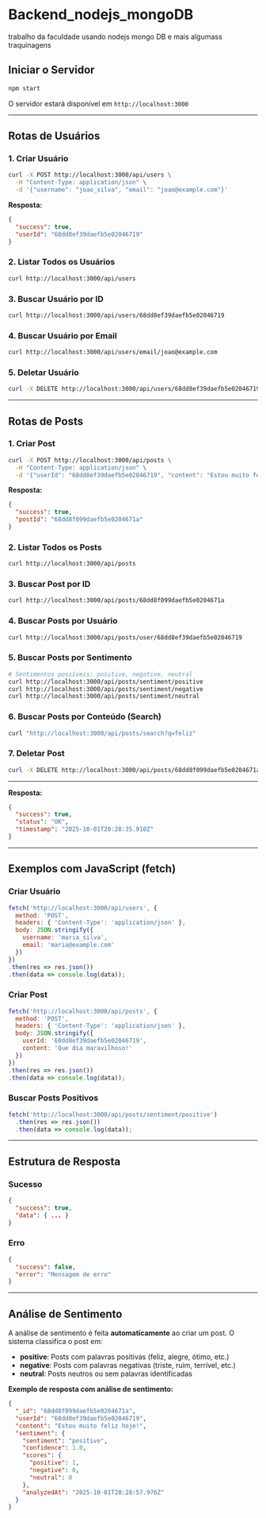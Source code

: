 # Backend_nodejs_mongoDB
trabalho da faculdade usando nodejs mongo DB e mais algumass traquinagens


## Iniciar o Servidor

```bash
npm start
```

O servidor estará disponível em `http://localhost:3000`

---

## Rotas de Usuários

### 1. Criar Usuário
```bash
curl -X POST http://localhost:3000/api/users \
  -H "Content-Type: application/json" \
  -d '{"username": "joao_silva", "email": "joao@example.com"}'
```

**Resposta:**
```json
{
  "success": true,
  "userId": "68dd8ef39daefb5e02046719"
}
```

### 2. Listar Todos os Usuários
```bash
curl http://localhost:3000/api/users
```

### 3. Buscar Usuário por ID
```bash
curl http://localhost:3000/api/users/68dd8ef39daefb5e02046719
```

### 4. Buscar Usuário por Email
```bash
curl http://localhost:3000/api/users/email/joao@example.com
```

### 5. Deletar Usuário
```bash
curl -X DELETE http://localhost:3000/api/users/68dd8ef39daefb5e02046719
```

---

## Rotas de Posts

### 1. Criar Post
```bash
curl -X POST http://localhost:3000/api/posts \
  -H "Content-Type: application/json" \
  -d '{"userId": "68dd8ef39daefb5e02046719", "content": "Estou muito feliz hoje!"}'
```

**Resposta:**
```json
{
  "success": true,
  "postId": "68dd8f099daefb5e0204671a"
}
```

### 2. Listar Todos os Posts
```bash
curl http://localhost:3000/api/posts
```

### 3. Buscar Post por ID
```bash
curl http://localhost:3000/api/posts/68dd8f099daefb5e0204671a
```

### 4. Buscar Posts por Usuário
```bash
curl http://localhost:3000/api/posts/user/68dd8ef39daefb5e02046719
```

### 5. Buscar Posts por Sentimento
```bash
# Sentimentos possíveis: positive, negative, neutral
curl http://localhost:3000/api/posts/sentiment/positive
curl http://localhost:3000/api/posts/sentiment/negative
curl http://localhost:3000/api/posts/sentiment/neutral
```

### 6. Buscar Posts por Conteúdo (Search)
```bash
curl "http://localhost:3000/api/posts/search?q=feliz"
```

### 7. Deletar Post
```bash
curl -X DELETE http://localhost:3000/api/posts/68dd8f099daefb5e0204671a
```

---

**Resposta:**
```json
{
  "success": true,
  "status": "OK",
  "timestamp": "2025-10-01T20:28:35.910Z"
}
```

---

## Exemplos com JavaScript (fetch)

### Criar Usuário
```javascript
fetch('http://localhost:3000/api/users', {
  method: 'POST',
  headers: { 'Content-Type': 'application/json' },
  body: JSON.stringify({
    username: 'maria_silva',
    email: 'maria@example.com'
  })
})
.then(res => res.json())
.then(data => console.log(data));
```

### Criar Post
```javascript
fetch('http://localhost:3000/api/posts', {
  method: 'POST',
  headers: { 'Content-Type': 'application/json' },
  body: JSON.stringify({
    userId: '68dd8ef39daefb5e02046719',
    content: 'Que dia maravilhoso!'
  })
})
.then(res => res.json())
.then(data => console.log(data));
```

### Buscar Posts Positivos
```javascript
fetch('http://localhost:3000/api/posts/sentiment/positive')
  .then(res => res.json())
  .then(data => console.log(data));
```

---

## Estrutura de Resposta

### Sucesso
```json
{
  "success": true,
  "data": { ... }
}
```

### Erro
```json
{
  "success": false,
  "error": "Mensagem de erro"
}
```

---

## Análise de Sentimento

A análise de sentimento é feita **automaticamente** ao criar um post. O sistema classifica o post em:

- **positive**: Posts com palavras positivas (feliz, alegre, ótimo, etc.)
- **negative**: Posts com palavras negativas (triste, ruim, terrível, etc.)
- **neutral**: Posts neutros ou sem palavras identificadas

**Exemplo de resposta com análise de sentimento:**
```json
{
  "_id": "68dd8f099daefb5e0204671a",
  "userId": "68dd8ef39daefb5e02046719",
  "content": "Estou muito feliz hoje!",
  "sentiment": {
    "sentiment": "positive",
    "confidence": 1.0,
    "scores": {
      "positive": 1,
      "negative": 0,
      "neutral": 0
    },
    "analyzedAt": "2025-10-01T20:28:57.976Z"
  }
}
```
